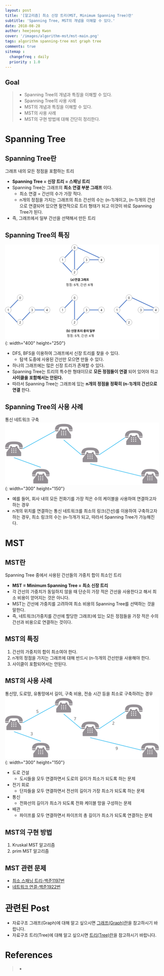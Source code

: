 ```yaml
---
layout: post
title: '[알고리즘] 최소 신장 트리(MST, Minimum Spanning Tree)란'
subtitle: 'Spanning Tree, MST의 개념을 이해할 수 있다.'
date: 2018-08-28
author: heejeong Kwon
cover: '/images/algorithm-mst/mst-main.png'
tags: algorithm spanning-tree mst graph tree
comments: true
sitemap :
  changefreq : daily
  priority : 1.0
---
```



## Goal
> - Spanning Tree의 개념과 특징을 이해할 수 있다.
> - Spanning Tree의 사용 사례
> - MST의 개념과 특징을 이해할 수 있다.
> - MST의 사용 사례
> - MST의 구현 방법에 대해 간단히 정리한다.


# Spanning Tree
## Spanning Tree란
그래프 내의 모든 정점을 포함하는 트리
* **Spanning Tree = 신장 트리 = 스패닝 트리**
* Spanning Tree는 그래프의 **최소 연결 부분 그래프** 이다.
  * 최소 연결 = 간선의 수가 가장 적다.
  * n개의 정점을 가지는 그래프의 최소 간선의 수는 (n-1)개이고, (n-1)개의 간선으로 연결되어 있으면 필연적으로 트리 형태가 되고 이것이 바로 Spanning Tree가 된다.
* 즉, 그래프에서 일부 간선을 선택해서 만든 트리

## Spanning Tree의 특징
![](/images/algorithm-mst/spanning-tree.png){: width="400" height="250"}
* DFS, BFS을 이용하여 그래프에서 신장 트리를 찾을 수 있다.
  * 탐색 도중에 사용된 간선만 모으면 만들 수 있다.
* 하나의 그래프에는 많은 신장 트리가 존재할 수 있다.
* Spanning Tree는 트리의 특수한 형태이므로 **모든 정점들이 연결** 되어 있어야 하고 **사이클을 포함해서는 안된다.**
* 따라서 Spanning Tree는 그래프에 있는 **n개의 정점을 정확히 (n-1)개의 간선으로 연결** 한다.

## Spanning Tree의 사용 사례
통신 네트워크 구축
![](/images/algorithm-mst/spanning-tree-example.png){: width="300" height="150"}
* 예를 들어, 회사 내의 모든 전화기를 가장 적은 수의 케이블을 사용하여 연결하고자 하는 경우
* n개의 위치를 연결하는 통신 네트워크를 최소의 링크(간선)를 이용하여 구축하고자 하는 경우, 최소 링크의 수는 (n-1)개가 되고, 따라서 Spanning Tree가 가능해진다.


# MST
## MST란
Spanning Tree 중에서 사용된 간선들의 가중치 합이 최소인 트리
* **MST = Minimum Spanning Tree = 최소 신장 트리**
* 각 간선의 가중치가 동일하지 않을 때 단순히 가장 적은 간선을 사용한다고 해서 최소 비용이 얻어지는 것은 아니다.
* MST는 간선에 가중치를 고려하여 최소 비용의 Spanning Tree를 선택하는 것을 말한다.
* 즉, 네트워크(가중치를 간선에 할당한 그래프)에 있는 모든 정점들을 가장 적은 수의 간선과 비용으로 연결하는 것이다.

## MST의 특징
1. 간선의 가중치의 합이 최소여야 한다.
2. n개의 정점을 가지는 그래프에 대해 반드시 (n-1)개의 간선만을 사용해야 한다.
3. 사이클이 포함되어서는 안된다.

## MST의 사용 사례
통신망, 도로망, 유통망에서 길이, 구축 비용, 전송 시간 등을 최소로 구축하려는 경우
![](/images/algorithm-mst/mst-example.png){: width="300" height="150"}
* 도로 건설
  * 도시들을 모두 연결하면서 도로의 길이가 최소가 되도록 하는 문제
* 전기 회로
  * 단자들을 모두 연결하면서 전선의 길이가 가장 최소가 되도록 하는 문제
* 통신
  * 전화선의 길이가 최소가 되도록 전화 케이블 망을 구성하는 문제
* 배관
  * 파이프를 모두 연결하면서 파이프의 총 길이가 최소가 되도록 연결하는 문제

## MST의 구현 방법
1. Kruskal MST 알고리즘
2. prim MST 알고리즘

## MST 관련 문제
* [최소 스패닝 트리-백준1197번](https://www.acmicpc.net/problem/1197)
* [네트워크 연결-백준1922번](https://www.acmicpc.net/problem/1922)


# 관련된 Post
* 자료구조 그래프(Graph)에 대해 알고 싶으시면 [그래프(Graph)란](https://gmlwjd9405.github.io/2018/08/13/data-structure-graph.html)을 참고하시기 바랍니다.
* 자료구조 트리(Tree)에 대해 알고 싶으시면 [트리(Tree)란](https://gmlwjd9405.github.io/2018/08/12/data-structure-tree.html)을 참고하시기 바랍니다.

# References
> - []()
